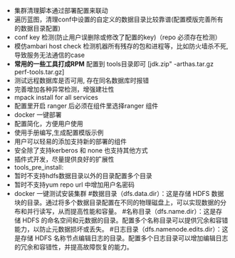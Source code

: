* 集群清理脚本通过部署配置来联动
* 遍历蓝图，清理conf中设置的自定义的数据目录比较靠谱(配置模版完善所有的数据目录配置)
* conf key 检测(防止用户误删除或修改了配置的key)（repo 必须存在检测）
* 模仿ambari host check 检测机器所有残存的包和进程等，比如防火墙杀不死, 导致服务无法通信的case
* **常用的一些工具打成RPM** 配置到 tools目录即可 [jdk.zip" -arthas.tar.gz  perf-tools.tar.gz]
* 测试远程数据库是否可用, 存在同名数据库时报错
* 完善增加各种异常检测，增强建壮性
* mpack install for all services
* 配置里开启 ranger 后必须在组件里选择ranger 组件
* docker 一键部署
* 配置简化，方便用户使用
* 使用手册编写,生成配置模版示例
* 用户可以轻易的添加支持新的部署的组件
* 安全除了支持kerberos 和 none 也支持其他方式
* 插件式开发，尽量提供良好的扩展性
* tools_pre_install:
* 暂时不支持hdfs数据目录以外的目录配置多个目录
* 暂时不支持yum repo url 中增加用户名密码
* docker 一键测试安装集群
#数据目录（dfs.data.dir）：这是存储 HDFS 数据块的目录。通过将多个数据目录配置在不同的物理磁盘上，可以实现数据的分布和并行读写，从而提高性能和容量。
#名称目录（dfs.name.dir）：这是存储 HDFS 的命名空间和元数据的目录。配置多个名称目录可以提供冗余和容错能力，以防止元数据损坏或丢失。
#日志目录（dfs.namenode.edits.dir）：这是存储 HDFS 名称节点编辑日志的目录。配置多个日志目录可以增加编辑日志的冗余和容错性，并提高故障恢复的能力。